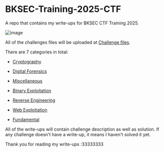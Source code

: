 # BKSEC-Training-2025-CTF

A repo that contains my write-ups for BKSEC CTF Training 2025.

![image](https://github.com/user-attachments/assets/6f4073f0-7017-4b3b-9019-1c186611e880)

All of the challenges files will be uploaded at [Challenge files](Challenge_files).

There are 7 categories in total:

- [Cryptography](Cryptography)

- [Digital Forensics](Digital_Forensics)

- [Miscellaneous](Misc)

- [Binary Exploitation](Binary_Exploitation)

- [Reverse Engineering](Reverse_Engineering)

- [Web Exploitation](Web_Exploitation)

- [Fundamental](Fundamental)

All of the write-ups will contain challenge description as well as solution. If any challenge doesn't have a write-up, it means I haven't solved it yet.

Thank you for reading my write-ups :33333333
